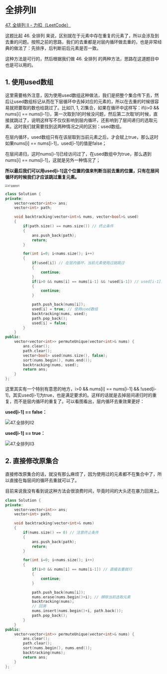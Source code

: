 # 全排列Ⅱ

[47. 全排列 II - 力扣（LeetCode）](https://leetcode.cn/problems/permutations-ii/)



这题比起 46. 全排列 来说，区别就在于元素中存在重复的元素了，所以会涉及到去重的问题。按照之前的思路，我们的去重都是对层内循环做去重的，也是非常经典的做法了：先排序，后判断前后元素是否一致。

这种方法是可行的，然后根据我们做 46. 全排列 的两种方法，思路在这道题目中也是可以用的。

## 1. 使用used数组

这里需要格外注意，因为使用used数组这种做法，我们是把整个集合传下去，然后让used数组标记从而在下层循环中去掉对应的元素的，所以在去重的时候很容易就把要取的数也给跳过了。比如[1, 1, 2]集合，如果在循环中这样写：if(i>0 && nums[i] == nums[i-1])，第一次取到1的时候没问题，然后第二次取1的时候，直接就跳过了，说明这样写不仅仅影响到层内循环，还影响到了层间递归的选取元素。这时我们就需要找到这两种情况之间的区别：used数组。

在层内循环，used数组只有在该层取到当前元素之后，才会赋上true，那么这时如果nums[i] == nums[i-1]，used[i-1]的值是false；

在层间递归，这时nums[i-1]已经访问过了，在used数组中为true，那么遇到nums[i] == nums[i-1]，这就是另外一种情况了；

**所以最后我们可以用used[i-1]这个位置的值来判断当前去重的位置，只有在层间循环的时候我们才应该跳过重复元素。**

<img src="https://img-blog.csdnimg.cn/20201124201331223.png" alt="47.全排列II1" style="zoom:50%;" />

```c++
class Solution {
private:
    vector<vector<int>> ans;
    vector<int> path;

    void backtracking(vector<int>& nums, vector<bool>& used)
    {
        if(path.size() == nums.size()) // 终止条件
        {
            ans.push_back(path);
            return;
        }

        for(int i=0; i<nums.size(); i++)
        {
            if(used[i]) // 在层内循环，当前元素使用过就跳过
            {
                continue;
            }
            if(i>0 && nums[i] == nums[i-1] && !used[i-1]) // used[i-1]为false时才去重，说明是层间循环时去重
            {
                continue;
            }

            path.push_back(nums[i]);
            used[i] = true; // 使用used数组
            backtracking(nums, used);
            path.pop_back();
            used[i] = false;
        }
    }
public:
    vector<vector<int>> permuteUnique(vector<int>& nums) {
        ans.clear();
        path.clear();
        vector<bool> used(nums.size(), false);
        sort(nums.begin(), nums.end());
        backtracking(nums, used);
        return ans;
    }
};
```

这里其实有一个特别有意思的地方，i>0 && nums[i] == nums[i-1] && !used[i-1]，其实used[i-1]为true，也是满足要求的。这样的话就是去掉层间递归时的重复，而不是层内循环的重复了。可以看图看出，层内循环去重效果更好：

**used[i-1] == false：**

![47.全排列II2](https://img-blog.csdnimg.cn/20201124201406192.png)

**used[i-1] == true：**

![47.全排列II3](https://img-blog.csdnimg.cn/20201124201431571.png)



## 2. 直接修改原集合

直接修改原集合的话，就没有那么麻烦了，因为使用过的元素都不在集合中了，所以直接在每层间的循环去重就可以了。

目前来说我没有看到说这种方法会很浪费时间，毕竟时间的大头还在暴力回溯上。

```c++
class Solution {
private:
    vector<vector<int>> ans;
    vector<int> path;

    void backtracking(vector<int>& nums)
    {
        if(nums.size() == 0) // 注意终止条件
        {
            ans.push_back(path);
            return;
        }

        for(int i=0; i<nums.size(); i++)
        {
            if(i>0 && nums[i] == nums[i-1]) // 直接去重就行
            {
                continue;
            }

            path.push_back(nums[i]);
            nums.erase(nums.begin()+i); // 移除当前选取元素
            backtracking(nums);
            // 回溯
            nums.insert(nums.begin()+i, path.back());
            path.pop_back();
        }
    }
public:
    vector<vector<int>> permuteUnique(vector<int>& nums) {
        ans.clear();
        path.clear();
        sort(nums.begin(), nums.end());
        backtracking(nums);
        return ans;
    }
};
```

